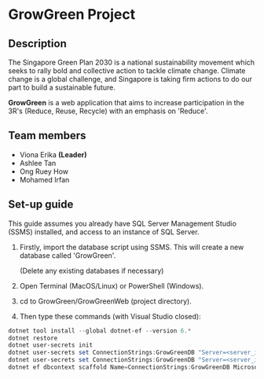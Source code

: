 # GrowGreen Project

## Description
The Singapore Green Plan 2030 is a national sustainability movement which seeks to rally bold and collective action to tackle climate change. Climate change is a global challenge, and Singapore is taking firm actions to do our part to build a sustainable future.

**GrowGreen** is a web application that aims to increase participation in the 3R's (Reduce, Reuse, Recycle) with an emphasis on 'Reduce'.

## Team members
* Viona Erika **(Leader)**
* Ashlee Tan
* Ong Ruey How
* Mohamed Irfan

## Set-up guide
This guide assumes you already have SQL Server Management Studio (SSMS) installed, and access to an instance of SQL Server.

1. Firstly, import the database script using SSMS. This will create a new database called 'GrowGreen'. 
   
   (Delete any existing databases if necessary)

2. Open Terminal (MacOS/Linux) or PowerShell (Windows).

3. cd to GrowGreen/GrowGreenWeb (project directory).

4. Then type these commands (with Visual Studio closed):

```powershell
dotnet tool install --global dotnet-ef --version 6.*
dotnet restore
dotnet user-secrets init
dotnet user-secrets set ConnectionStrings:GrowGreenDB "Server=<server_ip_or_localhost_here>; Database=GrowGreen; User Id=<server_user_id_here>; Password=<server_user_password_here>"  # if you are using SQL Server Authentication
dotnet user-secrets set ConnectionStrings:GrowGreenDB "Server=<server_ip_or_localhost_here>; Database=GrowGreen; Integrated Security=true"  # if you are using Windows Authentication
dotnet ef dbcontext scaffold Name=ConnectionStrings:GrowGreenDB Microsoft.EntityFrameworkCore.SqlServer --output-dir Models --force
```
